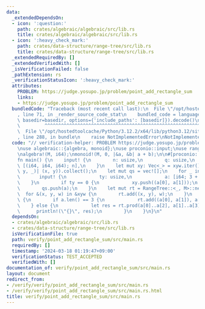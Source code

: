```yaml
---
data:
  _extendedDependsOn:
  - icon: ':question:'
    path: crates/algebraic/algebraic/src/lib.rs
    title: crates/algebraic/algebraic/src/lib.rs
  - icon: ':heavy_check_mark:'
    path: crates/data-structure/range-tree/src/lib.rs
    title: crates/data-structure/range-tree/src/lib.rs
  _extendedRequiredBy: []
  _extendedVerifiedWith: []
  _isVerificationFailed: false
  _pathExtension: rs
  _verificationStatusIcon: ':heavy_check_mark:'
  attributes:
    PROBLEM: https://judge.yosupo.jp/problem/point_add_rectangle_sum
    links:
    - https://judge.yosupo.jp/problem/point_add_rectangle_sum
  bundledCode: "Traceback (most recent call last):\n  File \"/opt/hostedtoolcache/Python/3.12.2/x64/lib/python3.12/site-packages/onlinejudge_verify/documentation/build.py\"\
    , line 71, in _render_source_code_stat\n    bundled_code = language.bundle(stat.path,\
    \ basedir=basedir, options={'include_paths': [basedir]}).decode()\n          \
    \         ^^^^^^^^^^^^^^^^^^^^^^^^^^^^^^^^^^^^^^^^^^^^^^^^^^^^^^^^^^^^^^^^^^^^^^^^^^^^^^^^^\n\
    \  File \"/opt/hostedtoolcache/Python/3.12.2/x64/lib/python3.12/site-packages/onlinejudge_verify/languages/rust.py\"\
    , line 288, in bundle\n    raise NotImplementedError\nNotImplementedError\n"
  code: "// verification-helper: PROBLEM https://judge.yosupo.jp/problem/point_add_rectangle_sum\n\
    \nuse algebraic::{algebra, monoid};\nuse proconio::input;\nuse range_tree::RangeTree;\n\
    \nalgebra!(M, i64);\nmonoid!(M, 0, |&a, &b| a + b);\n\n#[proconio::fastout]\n\
    fn main() {\n    input! {\n        n: usize,\n        q: usize,\n        xyw:\
    \ [(i64, i64, i64); n],\n    }\n    let mut xy: Vec<_> = xyw.iter().map(|&(x,\
    \ y, _)| (x, y)).collect();\n    let mut qs = vec![];\n    for _ in 0..q {\n \
    \       input! {\n            ty: usize,\n            a: [i64; 3 + ty],\n    \
    \    }\n        if ty == 0 {\n            xy.push((a[0], a[1]));\n        }\n\
    \        qs.push(a);\n    }\n    let mut rt = RangeTree::<_, M>::new(xy);\n  \
    \  for &(x, y, w) in &xyw {\n        rt.add((x, y), w);\n    }\n    for a in qs\
    \ {\n        if a.len() == 3 {\n            rt.add((a[0], a[1]), a[2]);\n    \
    \    } else {\n            let res = rt.prod(a[0]..a[2], a[1]..a[3]);\n      \
    \      println!(\"{}\", res);\n        }\n    }\n}\n"
  dependsOn:
  - crates/algebraic/algebraic/src/lib.rs
  - crates/data-structure/range-tree/src/lib.rs
  isVerificationFile: true
  path: verify/point_add_rectangle_sum/src/main.rs
  requiredBy: []
  timestamp: '2024-03-18 01:19:47+09:00'
  verificationStatus: TEST_ACCEPTED
  verifiedWith: []
documentation_of: verify/point_add_rectangle_sum/src/main.rs
layout: document
redirect_from:
- /verify/verify/point_add_rectangle_sum/src/main.rs
- /verify/verify/point_add_rectangle_sum/src/main.rs.html
title: verify/point_add_rectangle_sum/src/main.rs
---
```

